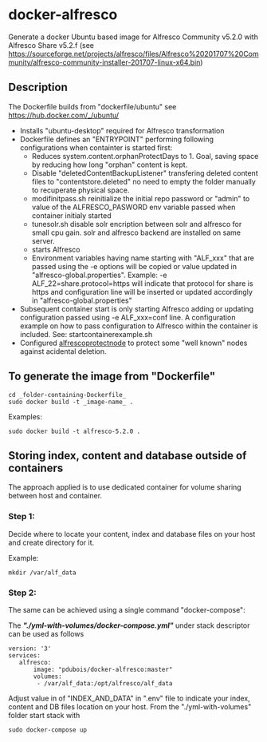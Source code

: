 # docker-alfresco


Generate a docker Ubuntu based image for Alfresco Community v5.2.0 with Alfresco Share v5.2.f (see https://sourceforge.net/projects/alfresco/files/Alfresco%20201707%20Community/alfresco-community-installer-201707-linux-x64.bin) 

## Description


 The Dockerfile builds from "dockerfile/ubuntu" see https://hub.docker.com/_/ubuntu/
 
- Installs "ubuntu-desktop" required for Alfresco transformation
- Dockerfile defines an "ENTRYPOINT" performing following configurations when containter is started first:
	- Reduces system.content.orphanProtectDays to 1. Goal, saving space by reducing how long "orphan" content is kept.
	- Disable "deletedContentBackupListener" transfering deleted content files to "contentstore.deleted" no need
	 to empty the folder manually to recuperate physical space.
	- modifinitpass.sh reinitialize the initial repo password or "admin" to value of the ALFRESCO_PASWORD env variable
         passed when container initialy started
    - tunesolr.sh disable solr encription between solr and alfresco for small cpu gain. solr and alfresco backend 
         are installed on same server.
    - starts Alfresco
    - Environment variables having name starting with "ALF_xxx" that are passed using the -e options will be copied or value updated in "alfresco-global.properties". 
       Example: -e ALF_22=share.protocol=https will indicate that protocol for share is https and configuration line will be inserted or updated accordingly in "alfresco-global.properties"
- Subsequent container start is only starting Alfresco adding or updating configuration passed using -e ALF_xxx=conf line. A configuration example on how to pass configuration to Alfresco within the container is included. See: startcontainerexample.sh
- Configured [alfrescoprotectnode](https://github.com/pdubois/alfrescoprotectnode) to protect some "well known" nodes against acidental deletion.

## To generate the image from "Dockerfile"

```
cd _folder-containing-Dockerfile_
sudo docker build -t _image-name_ .
```

Examples:

```
sudo docker build -t alfresco-5.2.0 .
```

## Storing index, content and database outside of containers

The approach applied is to use dedicated container for volume sharing between host and container. 

### Step 1:

Decide where to locate your content, index and database files on your host and create directory for it.

Example:

```
mkdir /var/alf_data
```

### Step 2:
The same can be achieved using a single command "docker-compose":

The ***"./yml-with-volumes/docker-compose.yml"*** under stack descriptor can be used as follows

```
version: '3'
services:
   alfresco:
       image: "pdubois/docker-alfresco:master"
       volumes:
        - /var/alf_data:/opt/alfresco/alf_data
```

Adjust value in of "INDEX_AND_DATA" in ".env" file to indicate your index, content and DB files location on your host. From the "./yml-with-volumes" folder start stack with

```
sudo docker-compose up
```
